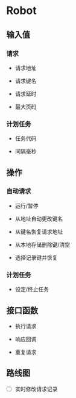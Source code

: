 # Robot



## 输入值


### 请求

- 请求地址

- 请求键名

- 请求延时

- 最大页码


### 计划任务

- 任务代码

- 间隔毫秒



## 操作


### 自动请求

- 运行/暂停

- 从地址自动更改键名

- 从键名恢复请求地址

- 从本地存储删除键/清空

- 选择记录键并恢复


### 计划任务

- 设定/终止任务



## 接口函数

- 执行请求

- 响应回调

- 重复请求



## 路线图

- [ ] 实时修改请求记录

